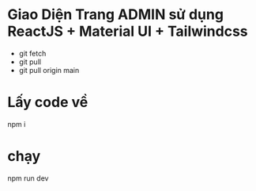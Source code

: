 # Giao Diện Trang ADMIN sử dụng ReactJS + Material UI + Tailwindcss

- git fetch
- git pull
- git pull origin main

# Lấy code về
npm i

# chạy
npm run dev
